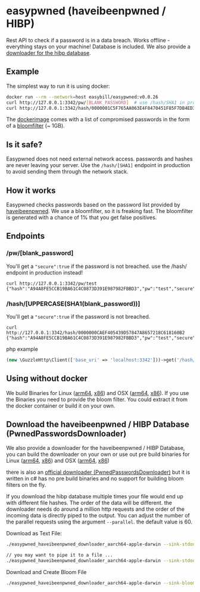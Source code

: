 # easypwned (haveibeenpwned / HIBP)
Rest API to check if a password is in a data breach. Works offline - everything stays on your machine! Database is included.
We also provide a [downloader for the hibp database](https://github.com/easybill/easypwned#download-the-haveibeenpwned--hibp-database-pwnedpasswordsdownloader).

## Example
The simplest way to run it is using docker:

```bash
docker run --rm --network=host easybill/easypwned:v0.0.26
curl http://127.0.0.1:3342/pw/[BLANK_PASSWORD]  # use /hash/SHA1 in prod apps (pw/[PW] is for testing).
curl http://127.0.0.1:3342/hash/0000001C5F765AA063E4F8470451F85F7DB4ED3A # << UPPERCASE(SHA1(PLAINTEXT))
```
The [dockerimage](https://hub.docker.com/r/easybill/easypwned) comes with a list of compromised passwords in the form of a [bloomfilter](https://en.wikipedia.org/wiki/Bloom_filter) (~ 1GB).

## Is it safe?
Easypwned does not need external network access. passwords and hashes are never leaving your server.
Use the `/hash/[SHA1]` endpoint in production to avoid sending them through the network stack.

## How it works
Easypwned checks passwords based on the password list provided by [haveibeenpwned](https://haveibeenpwned.com/Passwords).
We use a bloomfilter, so it is freaking fast. The bloomfilter is generated with a chance of 1% that you get false positives.

## Endpoints
### /pw/[blank_password]
You'll get a `"secure":true` if the password is not breached.
use the /hash/ endpoint in production instead!
```
curl http://127.0.0.1:3342/pw/test
{"hash":"A94A8FE5CCB19BA61C4C0873D391E987982FBBD3","pw":"test","secure":false}
```
### /hash/[UPPERCASE(SHA1(blank_password))]
You'll get a `"secure":true` if the password is not breached.

```
curl http://127.0.0.1:3342/hash/0000000CAEF405439D57847A8657218C618160B2
{"hash":"A94A8FE5CCB19BA61C4C0873D391E987982FBBD3","pw":"test","secure":false}
```

php example
```php
(new \GuzzleHttp\Client(['base_uri' => 'localhost:3342']))->get('/hash/' . mb_strtoupper(sha1($password)));
```

## Using without docker
We build Binaries for Linux ([arm64](https://github.com/easybill/easypwned/releases/latest/download/easypwned_aarch64-unknown-linux-musl), [x86](https://github.com/easybill/easypwned/releases/latest/download/easypwned_x86_64-unknown-linux-musl
)) and OSX ([arm64](https://github.com/easybill/easypwned/releases/latest/download/easypwned_aarch64-apple-darwin), [x86](https://github.com/easybill/easypwned/releases/latest/download/easypwned_x86_64-apple-darwin)).
If you use the Binaries you need to provide the bloom filter. You could extract it from the docker container or build it on your own.


## Download the haveibeenpwned / HIBP Database (PwnedPasswordsDownloader)

We also provide a downloader for the haveibeenpwned / HIBP Database, you can build the downloader on your own or use out pre build binaries for Linux ([arm64](https://github.com/easybill/easypwned/releases/latest/download/easypwned_haveibeenpwned_downloader_aarch64-unknown-linux-musl), [x86](https://github.com/easybill/easypwned/releases/latest/download/easypwned_haveibeenpwned_downloader_x86_64-unknown-linux-musl
)) and OSX ([arm64](https://github.com/easybill/easypwned/releases/latest/download/easypwned_haveibeenpwned_downloader_aarch64-apple-darwin), [x86](https://github.com/easybill/easypwned/releases/latest/download/easypwned_haveibeenpwned_downloader_x86_64-apple-darwin))

there is also an [official downloader (PwnedPasswordsDownloader)](https://github.com/HaveIBeenPwned/PwnedPasswordsDownloader) but it is written in c# has no pre build binaries and no support for building bloom filters on the fly.

If you download the hibp database multiple times your file would end up with different file hashes.
The order of the data will be different. the downloader needs do around a million http requests and the order of the incoming data
is directly piped to the output. You can adjust the number of the parallel requests using the argument `--parallel`. the default value is 60.

Download as Text File:
```bash
./easypwned_haveibeenpwned_downloader_aarch64-apple-darwin --sink-stdout

// you may want to pipe it to a file ...
./easypwned_haveibeenpwned_downloader_aarch64-apple-darwin --sink-stdout > hibp.txt
```

Download and Create Bloom File
```bash
./easypwned_haveibeenpwned_downloader_aarch64-apple-darwin --sink-bloom-file=easypwned.bloom
```

